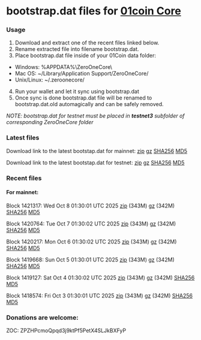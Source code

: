 # bootstrap.dat files for [01coin Core](https://01coin.io)

### Usage

1. Download and extract one of the recent files linked below.
2. Rename extracted file into filename bootstrap.dat.
3. Place bootstrap.dat file inside of your 01Coin data folder:
 - Windows: %APPDATA%\ZeroOneCore\
 - Mac OS: ~/Library/Application Support/ZeroOneCore/
 - Unix/Linux: ~/.zeroonecore/
4. Run your wallet and let it sync using bootstrap.dat
5. Once sync is done bootstrap.dat file will be renamed to bootstrap.dat.old automagically and can be safely removed.

_NOTE: bootstrap.dat for testnet must be placed in **testnet3** subfolder of corresponding ZeroOneCore folder_

### Latest files
Download link to the latest bootstap.dat for mainnet: [zip](https://files.01coin.io/mainnet/bootstrap.dat.zip) [gz](https://files.01coin.io/mainnet/bootstrap.dat.tar.gz) [SHA256](https://files.01coin.io/mainnet/sha256.txt) [MD5](https://files.01coin.io/mainnet/md5.txt)

Download link to the latest bootstap.dat for testnet: [zip](https://files.01coin.io/testnet/bootstrap.dat.zip) [gz](https://files.01coin.io/testnet/bootstrap.dat.tar.gz) [SHA256](https://files.01coin.io/testnet/sha256.txt) [MD5](https://files.01coin.io/testnet/md5.txt)

### Recent files

#### For mainnet:

Block 1421317: Wed Oct  8 01:30:01 UTC 2025 [zip](https://files.01coin.io/mainnet/2025-10-08/bootstrap.dat.zip) (343M) [gz](https://files.01coin.io/mainnet/2025-10-08/bootstrap.dat.tar.gz) (342M) [SHA256](https://files.01coin.io/mainnet/2025-10-08/sha256.txt) [MD5](https://files.01coin.io/mainnet/2025-10-08/md5.txt)

Block 1420764: Tue Oct  7 01:30:02 UTC 2025 [zip](https://files.01coin.io/mainnet/2025-10-07/bootstrap.dat.zip) (343M) [gz](https://files.01coin.io/mainnet/2025-10-07/bootstrap.dat.tar.gz) (342M) [SHA256](https://files.01coin.io/mainnet/2025-10-07/sha256.txt) [MD5](https://files.01coin.io/mainnet/2025-10-07/md5.txt)

Block 1420217: Mon Oct  6 01:30:02 UTC 2025 [zip](https://files.01coin.io/mainnet/2025-10-06/bootstrap.dat.zip) (343M) [gz](https://files.01coin.io/mainnet/2025-10-06/bootstrap.dat.tar.gz) (342M) [SHA256](https://files.01coin.io/mainnet/2025-10-06/sha256.txt) [MD5](https://files.01coin.io/mainnet/2025-10-06/md5.txt)

Block 1419668: Sun Oct  5 01:30:01 UTC 2025 [zip](https://files.01coin.io/mainnet/2025-10-05/bootstrap.dat.zip) (343M) [gz](https://files.01coin.io/mainnet/2025-10-05/bootstrap.dat.tar.gz) (342M) [SHA256](https://files.01coin.io/mainnet/2025-10-05/sha256.txt) [MD5](https://files.01coin.io/mainnet/2025-10-05/md5.txt)

Block 1419127: Sat Oct  4 01:30:02 UTC 2025 [zip](https://files.01coin.io/mainnet/2025-10-04/bootstrap.dat.zip) (343M) [gz](https://files.01coin.io/mainnet/2025-10-04/bootstrap.dat.tar.gz) (342M) [SHA256](https://files.01coin.io/mainnet/2025-10-04/sha256.txt) [MD5](https://files.01coin.io/mainnet/2025-10-04/md5.txt)

Block 1418574: Fri Oct  3 01:30:01 UTC 2025 [zip](https://files.01coin.io/mainnet/2025-10-03/bootstrap.dat.zip) (343M) [gz](https://files.01coin.io/mainnet/2025-10-03/bootstrap.dat.tar.gz) (342M) [SHA256](https://files.01coin.io/mainnet/2025-10-03/sha256.txt) [MD5](https://files.01coin.io/mainnet/2025-10-03/md5.txt)


### Donations are welcome:

ZOC: ZPZHPcmoQpqd3j9ktPf5PetX4SLJkBXFyP
